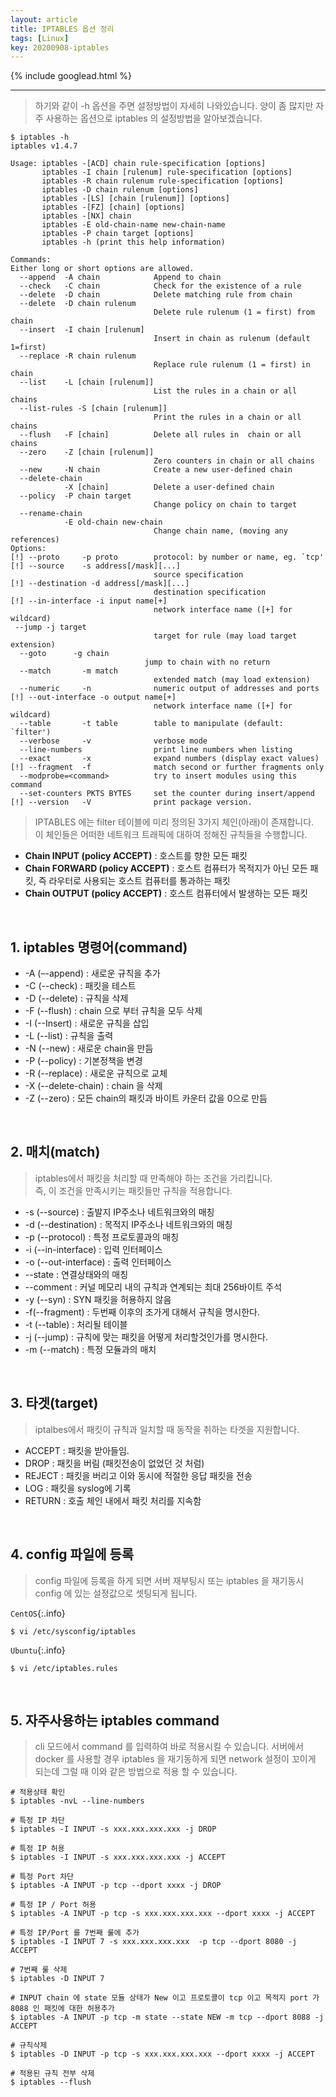 ```yaml
---
layout: article
title: IPTABLES 옵션 정리
tags: [Linux]
key: 20200908-iptables
---
```


{% include googlead.html %}

---

> 하기와 같이 -h 옵션을 주면 설정방법이 자세히 나와있습니다.
> 양이 좀 많지만 자주 사용하는 옵션으로 iptables 의 설정방법을 알아보겠습니다.

```
$ iptables -h
iptables v1.4.7

Usage: iptables -[ACD] chain rule-specification [options]
       iptables -I chain [rulenum] rule-specification [options]
       iptables -R chain rulenum rule-specification [options]
       iptables -D chain rulenum [options]
       iptables -[LS] [chain [rulenum]] [options]
       iptables -[FZ] [chain] [options]
       iptables -[NX] chain
       iptables -E old-chain-name new-chain-name
       iptables -P chain target [options]
       iptables -h (print this help information)

Commands:
Either long or short options are allowed.
  --append  -A chain            Append to chain
  --check   -C chain            Check for the existence of a rule
  --delete  -D chain            Delete matching rule from chain
  --delete  -D chain rulenum
                                Delete rule rulenum (1 = first) from chain
  --insert  -I chain [rulenum]
                                Insert in chain as rulenum (default 1=first)
  --replace -R chain rulenum
                                Replace rule rulenum (1 = first) in chain
  --list    -L [chain [rulenum]]
                                List the rules in a chain or all chains
  --list-rules -S [chain [rulenum]]
                                Print the rules in a chain or all chains
  --flush   -F [chain]          Delete all rules in  chain or all chains
  --zero    -Z [chain [rulenum]]
                                Zero counters in chain or all chains
  --new     -N chain            Create a new user-defined chain
  --delete-chain
            -X [chain]          Delete a user-defined chain
  --policy  -P chain target
                                Change policy on chain to target
  --rename-chain
            -E old-chain new-chain
                                Change chain name, (moving any references)
Options:
[!] --proto     -p proto        protocol: by number or name, eg. `tcp'
[!] --source    -s address[/mask][...]
                                source specification
[!] --destination -d address[/mask][...]
                                destination specification
[!] --in-interface -i input name[+]
                                network interface name ([+] for wildcard)
 --jump -j target
                                target for rule (may load target extension)
  --goto      -g chain
                              jump to chain with no return
  --match       -m match
                                extended match (may load extension)
  --numeric     -n              numeric output of addresses and ports
[!] --out-interface -o output name[+]
                                network interface name ([+] for wildcard)
  --table       -t table        table to manipulate (default: `filter')
  --verbose     -v              verbose mode
  --line-numbers                print line numbers when listing
  --exact       -x              expand numbers (display exact values)
[!] --fragment  -f              match second or further fragments only
  --modprobe=<command>          try to insert modules using this command
  --set-counters PKTS BYTES     set the counter during insert/append
[!] --version   -V              print package version.
```

> IPTABLES 에는 filter 테이블에 미리 정의된 3가지 체인(아래)이 존재합니다.  
> 이 체인들은 어떠한 네트워크 트래픽에 대하여 정해진 규칙들을 수행합니다.

- **Chain INPUT (policy ACCEPT)**  : 호스트를 향한 모든 패킷
- **Chain FORWARD (policy ACCEPT)** : 호스트 컴퓨터가 목적지가 아닌 모든 패킷, 즉 라우터로 사용되는 호스트 컴퓨터를 통과하는 패킷
- **Chain OUTPUT (policy ACCEPT)** : 호스트 컴퓨터에서 발생하는 모든 패킷

<br>

## 1. iptables 명령어(command)

- -A (–-append) : 새로운 규칙을 추가
- -C (--check) : 패킷을 테스트
- -D (--delete) : 규칙을 삭제
- -F (--flush) : chain 으로 부터 규칙을 모두 삭제
- -I (--Insert) : 새로운 규칙을 삽입
- -L (--list) : 규칙을 출력
- -N (--new) : 새로운 chain을 만듬
- -P (--policy) : 기본정책을 변경
- -R (--replace) : 새로운 규칙으로 교체
- -X (--delete-chain) : chain 을 삭제
- -Z (--zero) : 모든 chain의 패킷과 바이트 카운터 값을 0으로 만듬

<br>

## 2. 매치(match)

> iptables에서 패킷을 처리할 때 만족해야 하는 조건을 가리킵니다.  
> 즉, 이 조건을 만족시키는 패킷들만 규칙을 적용합니다.

- -s (--source) : 출발지 IP주소나 네트워크와의 매칭
- -d (--destination) : 목적지 IP주소나 네트워크와의 매칭
- -p (--protocol) : 특정 프로토콜과의 매칭
- -i (--in-interface) : 입력 인터페이스
- -o (--out-interface) : 출력 인터페이스
- --state : 연결상태와의 매칭
- --comment : 커널 메모리 내의 규칙과 연계되는 최대 256바이트 주석
- -y (--syn) : SYN 패킷을 허용하지 않음
- -f(--fragment) : 두번째 이후의 조가게 대해서 규칙을 명시한다.
- -t (--table) : 처리될 테이블
- -j (--jump) : 규칙에 맞는 패킷을 어떻게 처리할것인가를 명시한다.
- -m (--match) : 특정 모듈과의 매치

<br>

## 3. 타겟(target)

> iptalbes에서 패킷이 규칙과 일치할 때 동작을 취하는 타겟을 지원합니다.

- ACCEPT : 패킷을 받아들임.
- DROP : 패킷을 버림 (패킷전송이 없었던 것 처럼)
- REJECT : 패킷을 버리고 이와 동시에 적절한 응답 패킷을 전송
- LOG : 패킷을 syslog에 기록
- RETURN : 호출 체인 내에서 패킷 처리를 지속함

<br>

## 4. config 파일에 등록

> config 파일에 등록을 하게 되면 서버 재부팅시 또는 iptables 을 재기동시 config 에 있는 설정값으로 셋팅되게 됩니다.

`CentOS`{:.info}
```
$ vi /etc/sysconfig/iptables
```

`Ubuntu`{:.info}
```
$ vi /etc/iptables.rules
```
<br>

## 5. 자주사용하는 iptables command

> cli 모드에서 command 를 입력하여 바로 적용시킬 수 있습니다.
> 서버에서 docker 를 사용할 경우 iptables 을 재기동하게 되면 network 설정이 꼬이게 되는데 그럴 때 이와 같은 방법으로 적용 할 수 있습니다.


```
# 적용상태 확인
$ iptables -nvL --line-numbers
```
```
# 특정 IP 차단
$ iptables -I INPUT -s xxx.xxx.xxx.xxx -j DROP

# 특정 IP 허용
$ iptables -I INPUT -s xxx.xxx.xxx.xxx -j ACCEPT
```
```
# 특정 Port 차단
$ iptables -A INPUT -p tcp --dport xxxx -j DROP

# 특정 IP / Port 허용
$ iptables -A INPUT -p tcp -s xxx.xxx.xxx.xxx --dport xxxx -j ACCEPT
```
```
# 특정 IP/Port 를 7번째 룰에 추가
$ iptables -I INPUT 7 -s xxx.xxx.xxx.xxx  -p tcp --dport 8080 -j ACCEPT

# 7번째 룰 삭제
$ iptables -D INPUT 7
```
```
# INPUT chain 에 state 모듈 상태가 New 이고 프로토콜이 tcp 이고 목적지 port 가 8088 인 패킷에 대한 허용추가
$ iptables -A INPUT -p tcp -m state --state NEW -m tcp --dport 8088 -j ACCEPT

# 규칙삭제
$ iptables -D INPUT -p tcp -s xxx.xxx.xxx.xxx --dport xxxx -j ACCEPT
```
```
# 적용된 규칙 전부 삭제
$ iptables --flush
```
